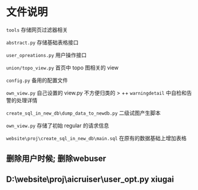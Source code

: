 # 文件说明
`tools` 存储网页过滤器相关

`abstract.py` 存储基础表格接口

`user_opreations.py` 用户操作接口
 
`union/topo_view.py` 首页中 topo 图相关的 view
 
`config.py` 备用的配置文件
 
`own_view.py` 自己设置的 view.py 不方便归类的
    > ++ `warningdetail` 中自检和告警的处理详情
 
`create_sql_in_new_db\dump_data_to_newdb.py` 二级试图产生脚本

`own_view.py` 存储了初始 regular 的请求信息

`website\proj\create_sql_in_new_db\main.sql`  在原有的数据基础上增加表格


## 删除用户时候; 删除webuser

## D:\website\proj\aicruiser\user_opt.py xiugai
 